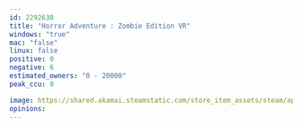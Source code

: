 ```yaml
---
id: 2292630
title: "Horror Adventure : Zombie Edition VR"
windows: "true"
mac: "false"
linux: false
positive: 0
negative: 6
estimated_owners: "0 - 20000"
peak_ccu: 0

image: https://shared.akamai.steamstatic.com/store_item_assets/steam/apps/2292630/header.jpg?t=1681295213
opinions:
---
```

